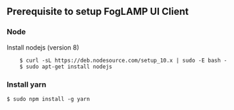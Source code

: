 ## Prerequisite to setup FogLAMP UI Client

### Node 

Install nodejs (version 8)

```
    $ curl -sL https://deb.nodesource.com/setup_10.x | sudo -E bash -
    $ sudo apt-get install nodejs
```    

### Install yarn

`$ sudo npm install -g yarn`
